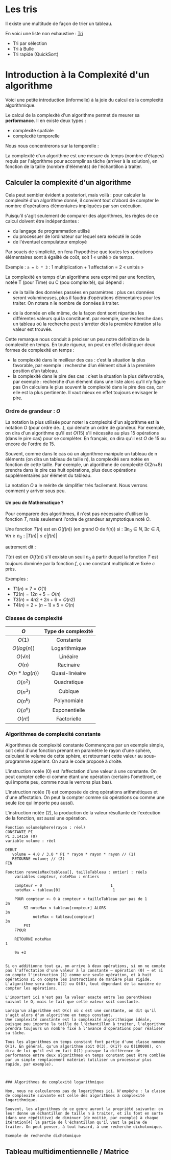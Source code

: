 # Les tris

Il existe une multitude de façon de trier un tableau.

En voici une liste non exhaustive : [Tri](../exercices/correction.md)
- Tri par sélection
- Tri à Bulle
- Tri rapide (QuickSort)

# Introduction à la Complexité d'un algorithme

Voici une petite introduction (informelle) à la joie du calcul de la complexité algorithmique.

Le calcul de la complexité d'un algorithme permet de meurer sa **performance**. Il en existe deux types :
  - complexité spatiale
  - complexité temporelle

Nous nous concentrerons sur la temporelle : 

La complexité d'un algorithme est une mesure du temps (nombre d'étapes) requis par l'algorithme pour accomplir sa tâche (arriver à la solution), en fonction de la taille (nombre d'éléments) de l'échantillon à traiter.


## Calculer la complexité d'un algorithme

Cela peut sembler évident a posteriori, mais voilà : pour calculer la complexité d'un algorithme donné, il convient tout d'abord de compter le nombre d'opérations élémentaires impliquées par son exécution.

Puisqu'il s'agit seulement de comparer des algorithmes, les règles de ce calcul doivent être indépendantes : 
- du langage de programmation utilisé
- du processuer de lordinateur sur lequel sera exécuté le code
- de l'éventuel compulateur employé


Par soucis de simplicité, on fera l’hypothèse que toutes les opérations élémentaires sont à égalité de coût, soit 1 « unité » de temps.

Exemple : `a = b * 3`  : 1 multiplication + 1 affectation = 2 « unités »

La complexité en temps d’un algorithme sera exprimé par une fonction, notée T (pour Time) ou C (pou complexité), qui dépend :
- de la taille des données passées en paramètres : plus ces données seront volumineuses, plus il faudra d’opérations élémentaires pour les traiter.
On notera n le nombre de données à traiter.

- de la donnée en elle même, de la façon dont sont réparties les différentes valeurs qui la constituent.
par exemple, une recherche dans un tableau où la recherche peut s'arréter dès la première itération si la valeur est trouvée.

Cette remarque nous conduit à préciser un peu notre définition de la complexité en temps. En toute rigueur, on peut en effet distinguer deux formes de complexité en temps :
- la complexité dans le meilleur des cas : c’est la situation la plus favorable,
par exemple : recherche d’un élément situé à la première position d’un tableau.
- la complexité dans le pire des cas : c’est la situation la plus défavorable,
par exemple : recherche d’un élément dans une liste alors qu’il n’y figure pas
On calculera le plus souvent la complexité dans le pire des cas, car elle est la plus pertinente. Il vaut mieux en effet toujours envisager le pire.


###  Ordre de grandeur : **$O$**

La notation la plus utilisée pour noter la complexité d'un algorithme est la notation $O$ (pour ordre de...), qui dénote un ordre de grandeur. Par exemple, on dira d'un algorithme qu'il est $O(15)$ s'il nécessite au plus 15 opérations (dans le pire cas) pour se compléter. En français, on dira qu'il est $O$ de 15 ou encore de l'ordre de 15.

Souvent, comme dans le cas où un algorithme manipule un tableau de n éléments (on dira un tableau de taille n), la complexité sera notée en fonction de cette taille. Par exemple, un algorithme de complexité O(2n+8) prendra dans le pire cas huit opérations, plus deux opérations supplémentaires par élément du tableau.

La notation $O$ a le mérite de simplifier très facilement. Nous verrons comment y arriver sous peu.


#### Un peu de Mathématique ?

Pour comparere des algorithmes, il n'est pas nécessaire d'utiliser la fonction $T$, mais seulement l'ordre de grandeur asymptotique noté $O$.

Une fonction $T(n)$ est en $O(f(n))$ (en grand O de f(n)) si : 
$∃n_0 ∈ N,∃c ∈ R, ∀n ≥ n_0 : |T(n)| ≤ c|f(n)|$

autrement dit : 

$T(n)$ est en $O(f(n))$ s'il exxiste un seuil $n_0$ à partir duquel la fonction $T$ est toujours dominée par la fonction $f$, ç une constant multiplicative fixée $c$ près.

Exemples :

- $T1(n)=7=O(1)$
- $T2(n)=12n+5=O(n)$
- $T3(n)=4n2+2n+6=O(n2)$
- $T4(n)=2+(n−1)×5=O(n)$


### Classes de complexité

|       $O$       | Type de complexité |
| :-------------: | :----------------: |
|     $O(1)$      |     Constante      |
|   $O(log(n))$   |   Logarithmique    |
|     $O(√n)$     |      Linéaire      |
|     $O(n)$      |     Racinaire      |
| $O(n * log(n))$ |   Quasi-linéaire   |
|    $O(n^2)$     |    Quadratique     |
|    $O(n^3)$     |      Cubique       |
|    $O(n^k)$     |    Polynomiale     |
|    $O(a^n)$     |   Exponentielle    |
|     $O(n!)$     |    Factorielle     |



### Algorithmes de complexité constante

Algorithmes de complexité constante
Commençons par un exemple simple, soit celui d'une fonction prenant en paramètre le rayon d'une sphère, calculant le volume de cette sphère, et retournant cette valeur au sous-programme appelant. On aura le code proposé à droite.

L'instruction notée (0) est l'affectation d'une valeur à une constante. On peut compter celle-ci comme étant une opération (certains l'omettront, ce qui importe peu, comme nous le verrons plus bas).

L'instruction notée (1) est composée de cinq opérations arithmétiques et d'une affectation. On peut la compter comme six opérations ou comme une seule (ce qui importe peu aussi).

L'instruction notée (2), la production de la valeur résultante de l'exécution de la fonction, est aussi une opération.

```
Fonction volumeSphere(rayon : réel)
CONSTANTE PI
PI 3.14159 (0)
variable volume : réel

DEBUT
   volume = 4.0 / 3.0 * PI * rayon * rayon * rayon // (1)
   RETOURNE volume; // (2)
FIN

```

```
Fonction renvoieMax(tableau[], tailleTableau : entier) : réels
    variables compteur, noteMax : entiers
    
    compteur ← 0                              1
    noteMax ← tableau[0]                       1

    POUR compteur <- 0 à compteur < tailleTableau par pas de 1                  3n
        SI noteMax < tableau[compteur] ALORS                                    3n
            noteMax ← tableau[compteur]                                         3n
        FSI
    FPOUR

    RETOURNE noteMax                                                            1

    9n +3


Si on additionne tout ça, on arrive à deux opérations, si on ne compte pas l'affectation d'une valeur à la constante – opération (0) – et si on compte l'instruction (1) comme une seule opération, et à huit opérations si on compte les instructions de manière plus rigide. L'algorithme sera donc O(2) ou O(8), tout dépendant de la manière de compter les opérations.

L'important ici n'est pas la valeur exacte entre les parenthèses suivant le O, mais le fait que cette valeur soit constante.

Lorsqu'un algorithme est O(c) où c est une constante, on dit qu'il s'agit alors d'un algorithme en temps constant.
Une complexité constante est la complexité algorithmique idéale, puisque peu importe la taille de l'échantillon à traiter, l'algorithme prendra toujours un nombre fixé à l'avance d'opérations pour réaliser sa tâche.

Tous les algorithmes en temps constant font partie d'une classe nommée O(1). En général, qu'un algorithme soit O(3), O(17) ou O(100000), on dira de lui qu'il est en fait O(1) puisque la différence de performance entre deux algorithmes en temps constant peut être comblée par un simple remplacement matériel (utiliser un processeur plus rapide, par exemple).



### Algorithmes de complexité logarithmique

Non, nous ne calculerons pas de logarithmes ici. N'empêche : la classe de complexité suivante est celle des algorithmes à complexité logarithmique.

Souvent, les algorithmes de ce genre auront la propriété suivante: on leur donne un échantillon de taille n à traiter, et ils font en sorte (dans une répétitive) de diminuer (de moitié, par exemple) à chaque itération[4] la partie de l'échantillon qu'il vaut la peine de traiter. On peut penser, à tout hasard, à une recherche dichotomique.

Exemple de recherche dichotomique

```


## Tableau multidimentiennelle / Matrice
```

